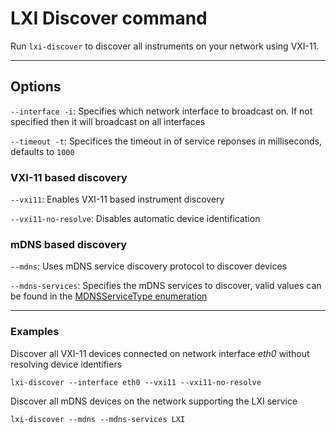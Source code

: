 # LXI Discover command

Run `lxi-discover` to discover all instruments on your network using VXI-11.

---

## Options

`--interface -i`: Specifies which network interface to broadcast on. If not specified then it will broadcast on all interfaces

`--timeout -t`: Specifices the timeout in of service reponses in milliseconds, defaults to `1000`

### VXI-11 based discovery

`--vxi11`: Enables VXI-11 based instrument discovery

`--vxi11-no-resolve`: Disables automatic device identification

### mDNS based discovery

`--mdns`: Uses mDNS service discovery protocol to discover devices

`--mdns-services`: Specifies the mDNS services to discover, valid values can be found in the [MDNSServiceType enumeration](../../measure-core/src/main/java/org/jtmc/core/lxi/mdns/MDNSServiceType.java)

---

### Examples

Discover all VXI-11 devices connected on network interface *eth0* without resolving device identifiers

    lxi-discover --interface eth0 --vxi11 --vxi11-no-resolve

Discover all mDNS devices on the network supporting the LXI service

    lxi-discover --mdns --mdns-services LXI
